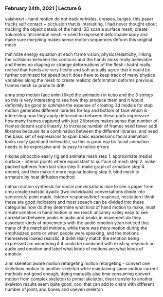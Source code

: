 ### February 24th, 2021 | Lecture 6
vaishnavi - hand motion
do not track wrinkles, creases, bulges. this paper tracks self contact + occlusion
that is interesting. I had never thought about tracking the object details of the hand.
3D scan a surface mesh, create volumetric tetrahedral mesh -> used to represent deformable body and make sure morphing makes sense
motion sequences deform this original mesh

minimize energy equation at each frame
	vision, physics/elasticity, linking
the collisions between the contours and the hands looks really believable and theres no clipping or strange deformations of the flesh
i hadnt really realied that hands are very fleshy and soft actually
agree that it could be further optimized for speed but it does have to keep track of many physics variables along the mesh to create realistic defomration
deforms previous frames mesh so prone to drift

anna stop motion face anim
i liked the animation in kubo and the 3 strings so this is very interesting to see how they produce them
and it would definitely be good to optimize the expense of creating 3d models for stop motion
generates different libraries for top and bottom of face which is interesting how they apply deformation between these parts
impressive how many frames captured with just 2 libraries
makes sense that number of frames doesnt scale linearly, to increase number of frames need fewer addl libraries because its a combination between the different libraries, and need the basic set of expressions to span basic expressions
facial animation looks really good and believable, so this is good esp bc facial animation needs to be expressive and its easy to notice errors

nikolas
pinocchio easily rig and animate mesh
step 1. approximate medial surface - interior points where equidistant to surface of mesh
step 2. make packed spheres from last step
step 3. make graph of armature
step 4. embed, and then make it more regular looking
step 5. bind mesh to armature by heat diffusion method

nathan
motion synthesis for social conversations
nice to see a paper from cmu
create realistic dyadic (two individuals) conversations
divide into sentence/a point made, listener response/brief response, hesitation
i think these are good indicators and most speech can be divided into these categories
how do they determine what kind of hand motion to make, must create variation in hand motion or we reach uncanny valley
easy to see correlation between peaks in audio and peaks in movement
do they associate kinds of movements with the audio emotion
yeah noticed that many of the matched motions, while there was more motion during the emphasized parts or when people were speaking, and the motions themselves looked realistic, it didnt really match the emotion being expressed
am wondering if it could be combined with existing research on audio and emotion and label what kinds of motions are what kinds of emotion

alan
skeleton aware motion retargeting
motion retargeting - convert one skeletons motion to another skeleton while maintaining same motion
current methods not good enough, doing manually also time consuming
convert motion from complex skeleton to primal skeleton, then transfer to another skeleton
results seem quite good, cool that can add to chars with different number of joints and bones and uneven skeleton

